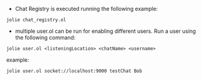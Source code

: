 
* Chat Registry is executed running the following example:

`jolie chat_registry.ol`

* multiple user.ol can be run for enabling different users. Run a user using the following command:

`jolie user.ol <listeningLocation> <chatName> <username>`

example:

`jolie user.ol socket://localhost:9000 testChat Bob`
